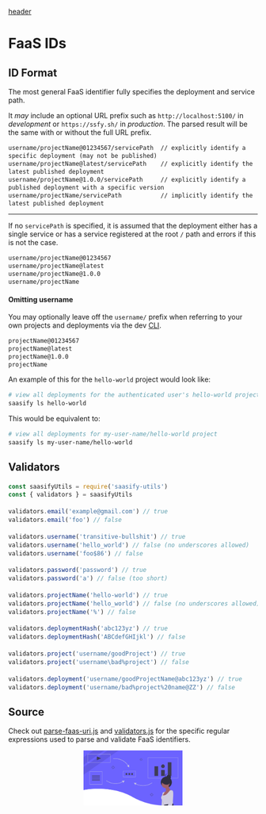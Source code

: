 [header](_header.md ':include')

# FaaS IDs

## ID Format

The most general FaaS identifier fully specifies the deployment and service path.

It _may_ include an optional URL prefix such as `http://localhost:5100/` in _development_ or `https://ssfy.sh/` in _production_. The parsed result will be the same with or without the full URL prefix.

```
username/projectName@01234567/servicePath  // explicitly identify a specific deployment (may not be published)
username/projectName@latest/servicePath    // explicitly identify the latest published deployment
username/projectName@1.0.0/servicePath     // explicitly identify a published deployment with a specific version
username/projectName/servicePath           // implicitly identify the latest published deployment
```

---

If no `servicePath` is specified, it is assumed that the deployment either has a single service or has a service registered at the root `/` path and errors if this is not the case.

```
username/projectName@01234567
username/projectName@latest
username/projectName@1.0.0
username/projectName
```

#### Omitting username

You may optionally leave off the `username/` prefix when referring to your own projects and deployments via the dev [CLI](https://github.com/saasify-sh/saasify/tree/master/packages/saasify-cli).

```
projectName@01234567
projectName@latest
projectName@1.0.0
projectName
```

An example of this for the `hello-world` project would look like:

```sh
# view all deployments for the authenticated user's hello-world project
saasify ls hello-world
```

This would be equivalent to:

```sh
# view all deployments for my-user-name/hello-world project
saasify ls my-user-name/hello-world
```

## Validators

```js
const saasifyUtils = require('saasify-utils')
const { validators } = saasifyUtils

validators.email('example@gmail.com') // true
validators.email('foo') // false

validators.username('transitive-bullshit') // true
validators.username('hello_world') // false (no underscores allowed)
validators.username('foo$86') // false

validators.password('password') // true
validators.password('a') // false (too short)

validators.projectName('hello-world') // true
validators.projectName('hello_world') // false (no underscores allowed)
validators.projectName('%') // false

validators.deploymentHash('abc123yz') // true
validators.deploymentHash('ABCdefGHIjkl') // false

validators.project('username/goodProject') // true
validators.project('username\bad%project') // false

validators.deployment('username/goodProjectName@abc123yz') // true
validators.deployment('username/bad%project%20name@ZZ') // false
```

## Source

Check out [parse-faas-uri.js](https://github.com/saasify-sh/saasify/blob/master/packages/saasify-utils/lib/parse-faas-uri.js) and [validators.js](https://github.com/saasify-sh/saasify/blob/master/packages/saasify-utils/lib/validators.js) for the specific regular expressions used to parse and validate FaaS identifiers.

<p align="center">
  <img src="./_media/undraw/functions.svg" alt="Functions" width="200" />
</p>
